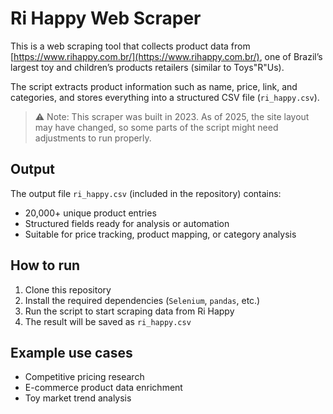 # Ri Happy Web Scraper

This is a web scraping tool that collects product data from [https://www.rihappy.com.br/](https://www.rihappy.com.br/), one of Brazil’s largest toy and children’s products retailers (similar to Toys"R"Us).

The script extracts product information such as name, price, link, and categories, and stores everything into a structured CSV file (`ri_happy.csv`).

> ⚠️ Note: This scraper was built in 2023. As of 2025, the site layout may have changed, so some parts of the script might need adjustments to run properly.

## Output
The output file `ri_happy.csv` (included in the repository) contains:
- 20,000+ unique product entries
- Structured fields ready for analysis or automation
- Suitable for price tracking, product mapping, or category analysis

## How to run
1. Clone this repository
2. Install the required dependencies (`Selenium`, `pandas`, etc.)
3. Run the script to start scraping data from Ri Happy
4. The result will be saved as `ri_happy.csv`

## Example use cases
- Competitive pricing research
- E-commerce product data enrichment
- Toy market trend analysis
